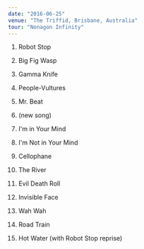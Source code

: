 ```yaml
---
date: "2016-06-25"
venue: "The Triffid, Brisbane, Australia"
tour: "Nonagon Infinity"
---
```



 1. Robot Stop

 2. Big Fig Wasp

 3. Gamma Knife

 4. People-Vultures

 5. Mr. Beat

 6. (new song)

 7. I'm in Your Mind

 8. I'm Not in Your Mind

 9. Cellophane

10. The River

11. Evil Death Roll

12. Invisible Face

13. Wah Wah

14. Road Train

15. Hot Water
    (with Robot Stop reprise)


